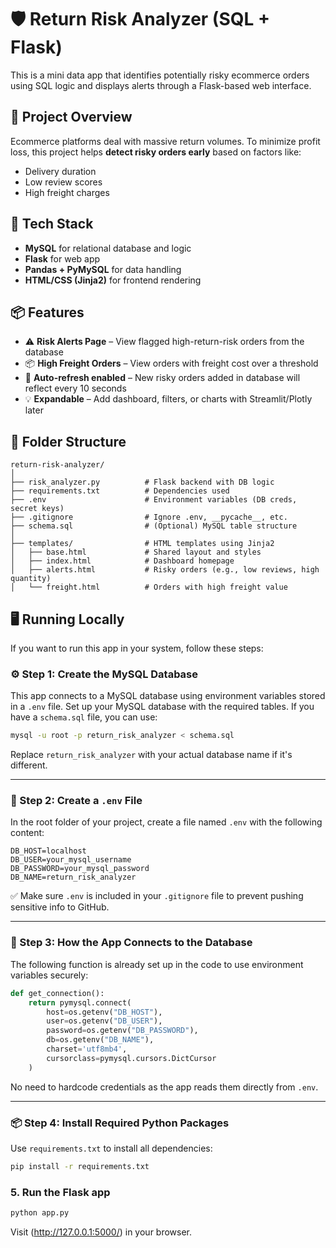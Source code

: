 
# 🛡️ Return Risk Analyzer (SQL + Flask)

This is a mini data app that identifies potentially risky ecommerce orders using SQL logic and displays alerts through a Flask-based web interface.

## 🚀 Project Overview

Ecommerce platforms deal with massive return volumes. To minimize profit loss, this project helps **detect risky orders early** based on factors like:

- Delivery duration
- Low review scores
- High freight charges

## 🔧 Tech Stack

- **MySQL** for relational database and logic
- **Flask** for web app
- **Pandas + PyMySQL** for data handling
- **HTML/CSS (Jinja2)** for frontend rendering

## 📦 Features

- ⚠️ **Risk Alerts Page** – View flagged high-return-risk orders from the database  
- 📦 **High Freight Orders** – View orders with freight cost over a threshold  
- 🔄 **Auto-refresh enabled** – New risky orders added in database will reflect every 10 seconds  
- 💡 **Expandable** – Add dashboard, filters, or charts with Streamlit/Plotly later

## 📁 Folder Structure

```
return-risk-analyzer/
│
├── risk_analyzer.py          # Flask backend with DB logic
├── requirements.txt          # Dependencies used
├── .env                      # Environment variables (DB creds, secret keys)
├── .gitignore                # Ignore .env, __pycache__, etc.
├── schema.sql                # (Optional) MySQL table structure
│
├── templates/                # HTML templates using Jinja2
│   ├── base.html             # Shared layout and styles
│   ├── index.html            # Dashboard homepage
│   ├── alerts.html           # Risky orders (e.g., low reviews, high quantity)
│   └── freight.html          # Orders with high freight value

```

## 🖥️ Running Locally

If you want to run this app in your system, follow these steps: 

### ⚙️ Step 1: Create the MySQL Database

This app connects to a MySQL database using environment variables stored in a `.env` file. Set up your MySQL database with the required tables. 
If you have a `schema.sql` file, you can use:

```bash
mysql -u root -p return_risk_analyzer < schema.sql
```

Replace `return_risk_analyzer` with your actual database name if it's different.

---

### 🔐 Step 2: Create a `.env` File

In the root folder of your project, create a file named `.env` with the following content:

```env
DB_HOST=localhost
DB_USER=your_mysql_username
DB_PASSWORD=your_mysql_password
DB_NAME=return_risk_analyzer
```

✅ Make sure `.env` is included in your `.gitignore` file to prevent pushing sensitive info to GitHub.

---

### 🔗 Step 3: How the App Connects to the Database

The following function is already set up in the code to use environment variables securely:

```python
def get_connection():
    return pymysql.connect(
        host=os.getenv("DB_HOST"),
        user=os.getenv("DB_USER"),
        password=os.getenv("DB_PASSWORD"),
        db=os.getenv("DB_NAME"),
        charset='utf8mb4',
        cursorclass=pymysql.cursors.DictCursor
    )
```

No need to hardcode credentials as the app reads them directly from `.env`.

---

### 📦 Step 4: Install Required Python Packages

Use `requirements.txt` to install all dependencies:

```bash
pip install -r requirements.txt
```

### 5. Run the Flask app

```bash
python app.py
```

Visit (http://127.0.0.1:5000/) in your browser.




